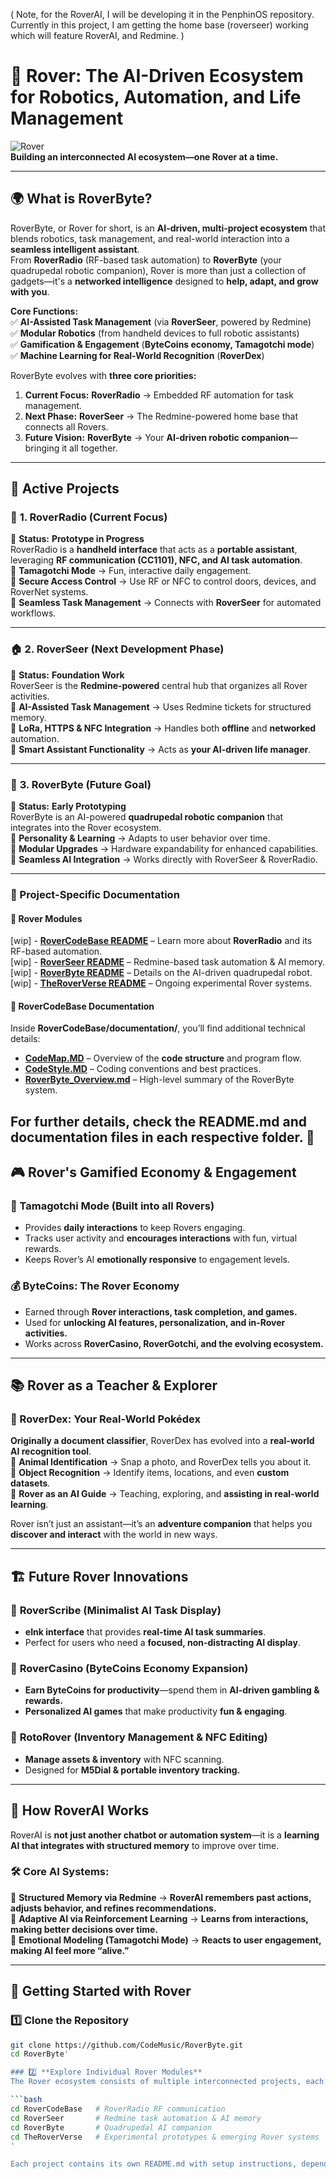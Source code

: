 ( Note, for the RoverAI, I will be developing it in the PenphinOS repository. 
Currently in this project, I am getting the home base (roverseer) working which will feature RoverAI, and Redmine. )

# 🏁 Rover: The AI-Driven Ecosystem for Robotics, Automation, and Life Management  
![Rover](https://github.com/CodeMusic/RoverByte/blob/main/roverbanner.jpg?raw=true)  
**Building an interconnected AI ecosystem—one Rover at a time.** 

---
## 🌍 What is RoverByte?  

RoverByte, or Rover for short, is an **AI-driven, multi-project ecosystem** that blends robotics, task management, and real-world interaction into a **seamless intelligent assistant**.  
From **RoverRadio** (RF-based task automation) to **RoverByte** (your quadrupedal robotic companion), Rover is more than just a collection of gadgets—it's a **networked intelligence** designed to **help, adapt, and grow with you**.  

**Core Functions:**  
✅ **AI-Assisted Task Management** (via **RoverSeer**, powered by Redmine)  
✅ **Modular Robotics** (from handheld devices to full robotic assistants)  
✅ **Gamification & Engagement** (**ByteCoins economy, Tamagotchi mode**)  
✅ **Machine Learning for Real-World Recognition** (**RoverDex**)  

RoverByte evolves with **three core priorities:**  
1. **Current Focus:** **RoverRadio** → Embedded RF automation for task management.  
2. **Next Phase:** **RoverSeer** → The Redmine-powered home base that connects all Rovers.  
3. **Future Vision:** **RoverByte** → Your **AI-driven robotic companion**—bringing it all together.  

---

## 📡 Active Projects  

### 🚀 **1. RoverRadio** (Current Focus)  
📌 **Status:** **Prototype in Progress**  
RoverRadio is a **handheld interface** that acts as a **portable assistant**, leveraging **RF communication (CC1101), NFC, and AI task automation**.  
🔹 **Tamagotchi Mode** → Fun, interactive daily engagement.  
🔹 **Secure Access Control** → Use RF or NFC to control doors, devices, and RoverNet systems.  
🔹 **Seamless Task Management** → Connects with **RoverSeer** for automated workflows.  

---

### 🏠 **2. RoverSeer** (Next Development Phase)  
📌 **Status:** **Foundation Work**  
RoverSeer is the **Redmine-powered** central hub that organizes all Rover activities.  
🔹 **AI-Assisted Task Management** → Uses Redmine tickets for structured memory.  
🔹 **LoRa, HTTPS & NFC Integration** → Handles both **offline** and **networked** automation.  
🔹 **Smart Assistant Functionality** → Acts as **your AI-driven life manager**.  

---

### 🐶 **3. RoverByte (Future Goal)**  
📌 **Status:** **Early Prototyping**  
RoverByte is an AI-powered **quadrupedal robotic companion** that integrates into the Rover ecosystem.  
🔹 **Personality & Learning** → Adapts to user behavior over time.  
🔹 **Modular Upgrades** → Hardware expandability for enhanced capabilities.  
🔹 **Seamless AI Integration** → Works directly with RoverSeer & RoverRadio.  

---
### 🔗 Project-Specific Documentation  

#### 📂 Rover Modules  <DOCUMENTATION COMING SOON>

[wip] - **[RoverCodeBase README](./RoverCodeBase/README.md)** – Learn more about **RoverRadio** and its RF-based automation.  
[wip] - **[RoverSeer README](./RoverSeer/README.md)** – Redmine-based task automation & AI memory.  
[wip] - **[RoverByte README](./RoverByte/README.md)** – Details on the AI-driven quadrupedal robot.  
[wip] - **[TheRoverVerse README](./TheRoverVerse/README.md)** – Ongoing experimental Rover systems.  

#### 📜 RoverCodeBase Documentation  

Inside **RoverCodeBase/documentation/**, you’ll find additional technical details:  

- **[CodeMap.MD](./RoverCodeBase/documentation/CodeMap.MD)** – Overview of the **code structure** and program flow.  
- **[CodeStyle.MD](./RoverCodeBase/documentation/CodeStyle.MD)** – Coding conventions and best practices.  
- **[RoverByte_Overview.md](./RoverCodeBase/documentation/RoverByte_Overview.md)** – High-level summary of the RoverByte system.  

For further details, check the **README.md** and documentation files in each respective folder. 🚀  
---

## 🎮 Rover's Gamified Economy & Engagement  

### **🔄 Tamagotchi Mode** (Built into all Rovers)  
- Provides **daily interactions** to keep Rovers engaging.  
- Tracks user activity and **encourages interactions** with fun, virtual rewards.  
- Keeps Rover’s AI **emotionally responsive** to engagement levels.  

### **💰 ByteCoins: The Rover Economy**  
- Earned through **Rover interactions, task completion, and games.**  
- Used for **unlocking AI features, personalization, and in-Rover activities.**  
- Works across **RoverCasino, RoverGotchi, and the evolving ecosystem.**  

---

## 📚 Rover as a Teacher & Explorer  

### **📖 RoverDex: Your Real-World Pokédex**  
**Originally a document classifier**, RoverDex has evolved into a **real-world AI recognition tool**.  
🔹 **Animal Identification** → Snap a photo, and RoverDex tells you about it.  
🔹 **Object Recognition** → Identify items, locations, and even **custom datasets**.  
🔹 **Rover as an AI Guide** → Teaching, exploring, and **assisting in real-world learning**.  

Rover isn’t just an assistant—it’s an **adventure companion** that helps you **discover and interact** with the world in new ways.  

---

## 🏗️ Future Rover Innovations  

### 🔹 **RoverScribe** (Minimalist AI Task Display)  
- **eInk interface** that provides **real-time AI task summaries**.  
- Perfect for users who need a **focused, non-distracting AI display**.  

### 🔹 **RoverCasino** (ByteCoins Economy Expansion)  
- **Earn ByteCoins for productivity**—spend them in **AI-driven gambling & rewards.**  
- **Personalized AI games** that make productivity **fun & engaging**.  

### 🔹 **RotoRover** (Inventory Management & NFC Editing)  
- **Manage assets & inventory** with NFC scanning.  
- Designed for **M5Dial & portable inventory tracking.**  

---

## 🧠 How RoverAI Works  

RoverAI is **not just another chatbot or automation system**—it is a **learning AI that integrates with structured memory** to improve over time.  

### **🛠️ Core AI Systems:**  
🔹 **Structured Memory via Redmine** → **RoverAI remembers past actions, adjusts behavior, and refines recommendations.**  
🔹 **Adaptive AI via Reinforcement Learning** → **Learns from interactions, making better decisions over time.**  
🔹 **Emotional Modeling (Tamagotchi Mode)** → **Reacts to user engagement, making AI feel more “alive.”**  

---

## 📩 Getting Started with Rover  

### 1️⃣ **Clone the Repository**  
```bash
git clone https://github.com/CodeMusic/RoverByte.git
cd RoverByte'

### 2️⃣ **Explore Individual Rover Modules**  
The Rover ecosystem consists of multiple interconnected projects, each focusing on a specific function. Navigate to the directory of the project you're interested in:  

```bash
cd RoverCodeBase   # RoverRadio RF communication  
cd RoverSeer       # Redmine task automation & AI memory  
cd RoverByte       # Quadrupedal AI companion  
cd TheRoverVerse   # Experimental prototypes & emerging Rover systems  
'

Each project contains its own README.md with setup instructions, dependencies, and usage guidelines to help you get started quickly. 🚀
